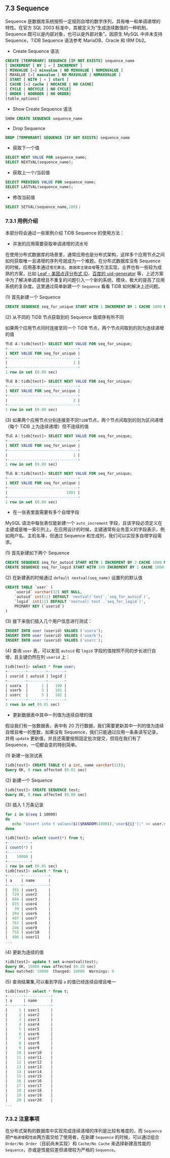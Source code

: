 ## 7.3 Sequence

Sequence 是数据库系统按照一定规则自增的数字序列，具有唯一和单调递增的特性。在官方 SQL 2003 标准中，其被定义为“生成连续数值的一种机制，Sequence 既可以是内部对象，也可以是外部对象”。因原生 MySQL 中并未支持 Sequence，TiDB Sequence 语法参考 MariaDB、Oracle 和 IBM Db2。

- Create Sequence 语法

```SQL
CREATE [TEMPORARY] SEQUENCE [IF NOT EXISTS] sequence_name
[ INCREMENT [ BY | = ] INCREMENT ]
[ MINVALUE [=] minvalue | NO MINVALUE | NOMINVALUE ]
[ MAXALUE [=] maxvalue | NO MAXVALUE | NOMAXVALUE ]
[ START [ WITH | = ] start ]
[ CACHE [=] cache | NOCACHE | NO CACHE]
[ CYCLE | NOCYCLE | NO CYCLE]
[ ORDER | NOORDER | NO ORDER]
[table_options]
```

- Show Create Sequence 语法

```SQL
SHOW CREATE SEQUENCE sequence_name
```

- Drop Sequence

```SQL
DROP [TEMPORARY] SEQUENCE [IF NOT EXISTS] sequence_name
```

- 获取下一个值

```SQL
SELECT NEXT VALUE FOR sequence_name;
SELECT NEXTVAL(sequence_name);
```

- 获取上一个/当前值

```SQL
SELECT PREVIOUS VALUE FOR sequence_name;
SELECT LASTVAL(sequence_name);
```

- 修改当前值

```SQL
SELECT SETVAL(sequence_name,100)；
```

### 7.3.1 用例介绍

本部分将会通过一些案例介绍 TiDB Sequence 的使用方法：

- 并发的应用需要获取单调递增的流水号

在使用分布式数据库的场景里，通常应用也是分布式架构，这样多个应用节点之间如何获取唯一且递增的序列号就成为一个难题。在分布式数据库没有 Sequence 的时候，应用基本通过`雪花算法`、`数据库主键自增`等方法实现，业界也有一些较为成熟的方案，比如 [Leaf - 美团点评分布式 ID](https://tech.meituan.com/2017/04/21/mt-leaf.html)、[百度的 uid-generator](https://github.com/baidu/uid-generator) 等，上述方案中为了解决单调递增且不重复的问题引入一个新的系统、模块，极大的提高了应用系统的复杂度。这里通过简单新建一个 `Sequence` 看看 TiDB 如何解决上述问题。

(1) 首先新建一个 Sequence

```SQL
CREATE SEQUENCE seq_for_unique START WITH 1 INCREMENT BY 1 CACHE 1000 NOCYCLE;
```

(2) 从不同的 TiDB 节点获取到的 Sequence 值顺序有所不同

如果两个应用节点同时连接至同一个 TiDB 节点，两个节点间取到的则为连续递增的值

```SQL
节点 A：tidb[test]> SELECT NEXT VALUE FOR seq_for_unique;
+-------------------------------+
| NEXT VALUE FOR seq_for_unique |
+-------------------------------+
|                             1 |
+-------------------------------+
1 row in set (0.00 sec)

节点 B：tidb[test]> SELECT NEXT VALUE FOR seq_for_unique;
+-------------------------------+
| NEXT VALUE FOR seq_for_unique |
+-------------------------------+
|                             2 |
+-------------------------------+
1 row in set (0.00 sec)
```

(3) 如果两个应用节点分别连接至不同`TiDB`节点，两个节点间取到的则为区间递增（每个 TiDB 上为连续递增）但不连续的值

```SQL
节点 A：tidb[test]> SELECT NEXT VALUE FOR seq_for_unique;
+-------------------------------+
| NEXT VALUE FOR seq_for_unique |
+-------------------------------+
|                             1 |
+-------------------------------+
1 row in set (0.00 sec)

节点 B：tidb[test]> SELECT NEXT VALUE FOR seq_for_unique;
+-------------------------------+
| NEXT VALUE FOR seq_for_unique |
+-------------------------------+
|                          1001 |
+-------------------------------+
1 row in set (0.00 sec)
```

- 在一张表里面需要有多个自增字段

MySQL 语法中每张表仅能新建一个 `auto_increment` 字段，且该字段必须定义在主键或是唯一索引列上。在应用设计的时候，主键通常有业务意义的字段表示，例如用户名、主机名等，但通过 Sequence 和生成列，我们可以实现多自增字段需求。

(1) 首先新建如下两个 Sequence

```SQL
CREATE SEQUENCE seq_for_autoid START WITH 1 INCREMENT BY 2 CACHE 1000 NOCYCLE;
CREATE SEQUENCE seq_for_logid START WITH 100 INCREMENT BY 1 CACHE 1000 NOCYCLE;
```

(2) 在新建表的时候通过 `default nextval(seq_name)` 设置列的默认值

```SQL
CREATE TABLE `user` (
    `userid` varchar(32) NOT NULL,
    `autoid` int(11) DEFAULT 'nextval(`test`.`seq_for_autoid`)',
    `logid` int(11) DEFAULT 'nextval(`test`.`seq_for_logid`)',
    PRIMARY KEY (`userid`)
)
```

(3) 接下来我们插入几个用户信息进行测试：

```SQL
INSERT INTO user (userid) VALUES ('usera');
INSERT INTO user (userid) VALUES ('userb');
INSERT INTO user (userid) VALUES ('userc');
```

(4) 查询 `user` 表，可以发现 `autoid` 和 `logid` 字段的值按照不同的步长进行自增，且主键仍然在列 `userid` 上：

```SQL
tidb[test]> select * from user;
+--------+--------+-------+
| userid | autoid | logid |
+--------+--------+-------+
| usera  |      1 |   100 |
| userb  |      3 |   101 |
| userc  |      5 |   102 |
+--------+--------+-------+
3 rows in set (0.01 sec)
```

- 更新数据表中其中一列值为连续自增的值

假设我们有一张数据表，表中有 20 万行数据，我们需要更新其中一列的值为连续自增且唯一的整数，如果没有 Sequence，我们只能通过应用一条条读写记录，并用 `update` 更新值，并且还需要按照固定批次提交，但现在我们有了 Sequence，一切都会变的特别简单。

(1) 新建一张测试表

```SQL
tidb[test]> CREATE TABLE t( a int, name varchar(32));
Query OK, 0 rows affected (0.01 sec)
```

(2) 新建一个 Sequence

```SQL
tidb[test]> CREATE SEQUENCE test;
Query OK, 0 rows affected (0.00 sec)
```

(3) 插入 1 万条记录

```bash
for i in $(seq 1 10000)
do
   echo "insert into t values($(($RANDOM%1000)),'user${i}');" >> user.sql
done
```

```SQL
tidb[test]> select count(*) from t;
+----------+
| count(*) |
+----------+
|    10000 |
+----------+
1 row in set (0.05 sec)
tidb[test]> select * from t;
+------+-----------+
| a    | name      |
+------+-----------+
|  355 | user1     |
|  729 | user2     |
|  684 | user3     |
|  815 | user4     |
|   39 | user5     |
|  294 | user6     |
|  407 | user7     |
|  767 | user8     |
|  246 | user9     |
|  755 | user10    |
|  496 | user11    |
...
```

(4) 更新为连续的值

```SQL
tidb[test]> update t set a=nextval(test);
Query OK, 10000 rows affected (0.20 sec)
Rows matched: 10000  Changed: 10000  Warnings: 0
```

(5) 查询结果集,可以看到字段 `a` 的值已经连续自增且唯一

```SQL
tidb[test]> select * from t;
+-------+-----------+
| a     | name      |
+-------+-----------+
|     1 | user1     |
|     2 | user2     |
|     3 | user3     |
|     4 | user4     |
|     5 | user5     |
|     6 | user6     |
|     7 | user7     |
|     8 | user8     |
|     9 | user9     |
|    10 | user10    |
|    11 | user11    |
|    12 | user12    |
|    13 | user13    |
|    14 | user14    |
|    15 | user15    |
|    16 | user16    |
|    17 | user17    |
|    18 | user18    |
|    19 | user19    |
|    20 | user20    |
...
```

### 7.3.2 注意事项

在分布式架构的数据库中实现完成连续递增的序列是比较有难度的，而 `Sequence` 把`严格递增`和`性能`两方面交给了使用者，在新建 `Sequence` 的时候，可以通过组合 `Order/No Order`（目前尚未实现）和 `Cache/No Cache` 来选择新建高性能的 `Sequence`，亦或是性能较差但递增较为严格的 `Sequence`。
